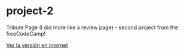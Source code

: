 # project-2
Tribute Page (I did more like a review page) - second project from the freeCodeCamp!

[Ver la versión en internet](https://oscarprv.github.io/project-2/)
